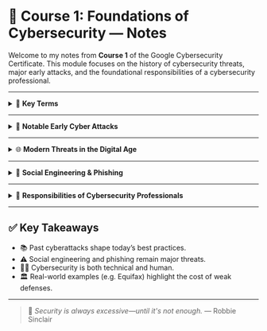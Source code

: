 # 📘 Course 1: Foundations of Cybersecurity — Notes

Welcome to my notes from **Course 1** of the Google Cybersecurity Certificate. This module focuses on the history of cybersecurity threats, major early attacks, and the foundational responsibilities of a cybersecurity professional.

---

<details>
<summary>🧠 <strong>Key Terms</strong></summary>

- **Virus**: Malicious code that attaches itself to clean files and spreads.
- **Malware**: General term for software designed to cause harm to systems.

</details>

---

<details>
<summary>📜 <strong>Notable Early Cyber Attacks</strong></summary>

### 🧬 Brain Virus (1986)

- Created by the Alvi brothers to prevent software piracy.
- Spread via pirated floppy disks.
- Caused widespread global disruption — no data destruction.
- Demonstrated early need for cybersecurity planning.

### 🐛 Morris Worm (1988)

- Developed by Robert Morris as an experiment.
- Exploited vulnerabilities and reinstalled itself repeatedly.
- Crashed ~6,000 systems (10% of internet at the time).
- Led to the creation of CERTs (Computer Emergency Response Teams).

</details>

---

<details>
<summary>🌐 <strong>Modern Threats in the Digital Age</strong></summary>

### 💌 LoveLetter Virus (2000)

- Social engineering disguised as a romantic email.
- Spread via address books, infected 45 million systems.
- Created by Onel De Guzman to steal credentials.
- Damages: ~$10 billion.
- Showcased power of **phishing** + human vulnerability.

### 🏛️ Equifax Data Breach (2017)

- 143M+ records exposed (PII, SSNs, birthdates, etc.).
- Root cause: Unpatched Apache Struts vulnerability.
- Resulted in a $575M+ settlement.
- Reinforced importance of patching and vulnerability management.

</details>

---

<details>
<summary>🎯 <strong>Social Engineering & Phishing</strong></summary>

- **Social Engineering**: Manipulating people to access private data.
- **Phishing**: Deceptive emails/sites to steal data or install malware.
- Common due to:
  - Oversharing on social media.
  - Low security awareness.
  - High success rate with minimal effort.

</details>

---

<details>
<summary>🔐 <strong>Responsibilities of Cybersecurity Professionals</strong></summary>

- Reduce organizational risk through system monitoring.
- Conduct phishing simulations and employee training.
- Communicate risks in a clear, business-oriented way.
- Stay current with evolving cyber threats and tactics.

</details>

---

## ✅ Key Takeaways

- 📚 Past cyberattacks shape today’s best practices.
- ⚠️ Social engineering and phishing remain major threats.
- 🧑‍💻 Cybersecurity is both technical and human.
- 🏛️ Real-world examples (e.g. Equifax) highlight the cost of weak defenses.

---

> 💬 _Security is always excessive—until it's not enough._ — Robbie Sinclair
